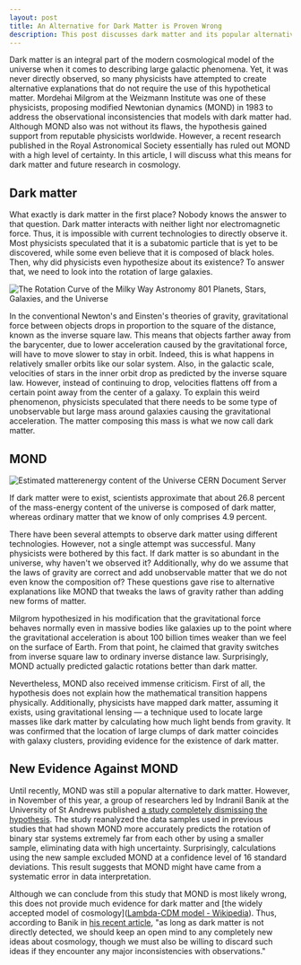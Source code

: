```yaml
---
layout: post
title: An Alternative for Dark Matter is Proven Wrong
description: This post discusses dark matter and its popular alternative MOND, which was recently ruled out.
---
```

Dark matter is an integral part of the modern cosmological model of the universe when it comes to describing large galactic phenomena. Yet, it was never directly observed, so many physicists have attempted to create alternative explanations that do not require the use of this hypothetical matter. Mordehai Milgrom at the Weizmann Institute was one of these physicists, proposing modified Newtonian dynamics (MOND) in 1983 to address the observational inconsistencies that models with dark matter had. Although MOND also was not without its flaws, the hypothesis gained support from reputable physicists worldwide. However, a recent research published in the Royal Astronomical Society essentially has ruled out MOND with a high level of certainty. In this article, I will discuss what this means for dark matter and future research in cosmology. 

## Dark matter

What exactly is dark matter in the first place? Nobody knows the answer to that question. Dark matter interacts with neither light nor electromagnetic force. Thus, it is impossible with current technologies to directly observe it. Most physicists speculated that it is a subatomic particle that is yet to be discovered, while some even believe that it is composed of black holes. Then, why did physicists even hypothesize about its existence? To answer that, we need to look into the rotation of large galaxies.

![The Rotation Curve of the Milky Way  Astronomy 801 Planets, Stars,  Galaxies, and the Universe](https://www.e-education.psu.edu/astro801/sites/www.e-education.psu.edu.astro801/files/image/Lesson%208/800px-GalacticRotation2_svg.png)

In the conventional Newton's and Einsten's theories of gravity, gravitational force between objects drops in proportion to the square of the distance, known as the inverse square law. This means that objects farther away from the barycenter, due to lower acceleration caused by the gravitational force, will have to move slower to stay in orbit. Indeed, this is what happens in relatively smaller orbits like our solar system. Also, in the galactic scale, velocities of stars in the inner orbit drop as predicted by the inverse square law. However, instead of continuing to drop, velocities flattens off from a certain point away from the center of a galaxy. To explain this weird phenomenon, physicists speculated that there needs to be some type of unobservable but large mass around galaxies causing the gravitational acceleration. The matter composing this mass is what we now call dark matter.

## MOND

![Estimated matterenergy content of the Universe  CERN Document Server](https://cds.cern.ch/record/2665176/files/Fig_1_new.png?subformat=icon-1440)

If dark matter were to exist, scientists approximate that about 26.8 percent of the mass-energy content of the universe is composed of dark matter, whereas ordinary matter that we know of only comprises 4.9 percent.

There have been several attempts to observe dark matter using different technologies. However, not a single attempt was successful. Many physicists were bothered by this fact. If dark matter is so abundant in the universe, why haven't we observed it? Additionally, why do we assume that the laws of gravity are correct and add unobservable matter that we do not even know the composition of? These questions gave rise to alternative explanations like MOND that tweaks the laws of gravity rather than adding new forms of matter.

Milgrom hypothesized in his modification that the gravitational force behaves normally even in massive bodies like galaxies up to the point where the gravitational acceleration is about 100 billion times weaker than we feel on the surface of Earth. From that point, he claimed that gravity switches from inverse square law to ordinary inverse distance law. Surprisingly, MOND actually predicted galactic rotations better than dark matter.

Nevertheless, MOND also received immense criticism. First of all, the hypothesis does not explain how the mathematical transition happens physically. Additionally, physicists have mapped dark matter, assuming it exists, using gravitational lensing — a technique used to locate large masses like dark matter by calculating how much light bends from gravity. It was confirmed that the location of large clumps of dark matter coincides with galaxy clusters, providing evidence for the existence of dark matter.

## New Evidence Against MOND

Until recently, MOND was still a popular alternative to dark matter. However, in November of this year, a group of researchers led by Indranil Banik at the University of St Andrews published [a study completely dismissing the hypothesis](https://doi.org/10.1093/mnras/stad3393). The study reanalyzed the data samples used in previous studies that had shown MOND more accurately predicts the rotation of binary star systems extremely far from each other by using a smaller sample, eliminating data with high uncertainty. Surprisingly, calculations using the new sample excluded MOND at a confidence level of 16 standard deviations. This result suggests that MOND might have came from a systematic error in data interpretation.

Although we can conclude from this study that MOND is most likely wrong, this does not provide much evidence for dark matter and [the widely accepted model of cosmology]([Lambda-CDM model - Wikipedia](https://en.wikipedia.org/wiki/Lambda-CDM_model)). Thus, according to Banik in [his recent article](https://iai.tv/articles/the-challenge-to-dark-matter-mond-is-wrong-auid-2676), "as long as dark matter is not directly detected, we should keep an open mind to any completely new ideas about cosmology, though we must also be willing to discard such ideas if they encounter any major inconsistencies with observations."
